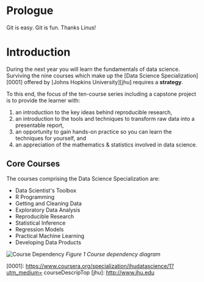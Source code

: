 Prologue
===
Git is easy. Git is fun. Thanks Linus!


# Introduction

During the next year you will learn the fundamentals of data science.  Surviving the nine courses which make up the [Data Science Specialization][0001] offered by [Johns Hopkins University][jhu] requires a **strategy**.

To this end, the focus of the ten-course series including a capstone project is to provide the learner with:

1. an introduction to the key ideas behind reproducible research,
2. an introduction to the tools and techniques to transform raw data into a presentable report,
4. an opportunity to gain hands-on practice so you can learn the techniques for yourself, and
3. an appreciation of the mathematics & statistics involved in data science.

## Core Courses

The courses comprising the Data Science Specialization are:

* Data Scientist's Toolbox
* R Programming
* Getting and Cleaning Data
* Exploratory Data Analysis
* Reproducible Research
* Statistical Inference
* Regression Models
* Practical Machine Learning
* Developing Data Products

![Course Dependency](dst_courses.png)
*Figure 1 Course dependency diagram*

[0001]: https://www.coursera.org/specialization/jhudatascience/1?utm_medium= courseDescripTop
[jhu]: http://www.jhu.edu

